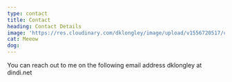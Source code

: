 ```yaml
---
type: contact
title: Contact
heading: Contact Details
image: 'https://res.cloudinary.com/dklongley/image/upload/v1556720517/chart.png'
cat: Meeow
dog:
---
```

You can reach out to me on  the following email address dklongley at dindi.net
